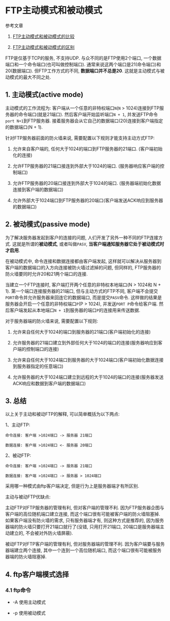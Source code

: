 # FTP主动模式和被动模式

参考文章

1. [FTP主动模式和被动模式的比较](http://jackiechen.blog.51cto.com/196075/193883/)

2. [FTP主动模式和被动模式的区别](http://www.cnblogs.com/xiaohh/p/4789813.html)

FTP是仅基于TCP的服务, 不支持UDP. 与众不同的是FTP使用2个端口, 一个数据端口和一个命令端口(也可叫做控制端口). 通常来说这两个端口是21(命令端口)和20(数据端口). 但FTP工作方式的不同, **数据端口并不总是20**. 这就是主动模式与被动模式的最大不同之处.  

## 1. 主动模式(active mode)

主动模式的工作流程为: 客户端从一个任意的非特权端口`N`(`N` > 1024)连接到FTP服务器的命令端口(就是21端口). 然后客户端开始监听端口`N + 1`, 并发送FTP命令`port N+1`到FTP服务器. 接着服务器会从它自己的数据端口(20)连接到客户端指定的数据端口(N + 1). 

针对FTP服务器前面的防火墙来说, 需要配置以下规则才能支持主动方式FTP:     

1. 允许来自客户端的, 任何大于1024的端口到FTP服务器的21端口. (客户端初始化的连接) 

2. 允许FTP服务器的21端口接连到外部大于1024的端口.  (服务器响应客户端的控制端口) 

3. 允许FTP服务器的20端口接连到外部大于1024的端口. (服务器端初始化数据连接到客户端的数据端口)

4. 允许外部大于1024端口到FTP服务器的20端口(客户端发送ACK响应到服务器的数据端口) 

## 2. 被动模式(passive mode)

为了解决服务器发起到客户的连接的问题, 人们开发了另外一种不同的FTP连接方式. 这就是所谓的**被动模式**, 或者叫做`PASV`, **当客户端通知服务器它处于被动模式时才启用**. 

在被动模式中, 命令连接和数据连接都由客户端发起, 这样就可以解决从服务器到客户端的数据端口的入方向连接被防火墙过滤掉的问题, 但同样的, FTP服务器的防火墙要同时允许20和21两个端口的连接.

当建立一个FTP连接时, 客户端打开两个任意的非特权本地端口(N > 1024和 N + 1). 第一个端口连接服务器的21端口, 但与主动方式的FTP不同, 客户端不会提交`PORT`命令并允许服务器来回连它的数据端口, 而是提交`PASV`命令. 这样做的结果是服务器会开启一个任意的非特权端口`P`(P > 1024), 并发送`PORT P`命令给客户端. 然后客户端发起从本地端口`N + 1`到服务器的端口`P`的连接用来传送数据.   

对于服务器端的防火墙来说, 需要配置以下规则:     

1. 允许来自任何大于1024的端口到服务器的21端口(客户端初始化的连接)  

2. 允许服务器的21端口建立到外部任何大于1024的端口的连接(服务器响应到客户端的控制端口的连接) 

3. 允许来自任何大于1024端口到服务器的大于1024端口(客户端初始化数据连接到服务器指定的任意端口)

4. 允许服务器的大于1024端口建立到远程的大于1024的端口的连接(服务器发送ACK响应和数据到客户端的数据端口)

## 3. 总结

以上关于主动和被动FTP的解释, 可以简单概括为以下两点: 

1、主动FTP:   

    命令连接: 客户端 >1024端口 -> 服务器 21端口  

    数据连接: 客户端 >1024端口 <- 服务器 20端口 

2、被动FTP:  

    命令连接: 客户端 >1024端口 -> 服务器 21端口 

    数据连接: 客户端 >1024端口 -> 服务器 > 1024端口

采用哪一种模式由ftp客户端决定, 但是行为上是服务器端才有所区别.

主动与被动FTP优缺点: 

主动FTP对FTP服务器的管理有利, 但对客户端的管理不利. 因为FTP服务器企图与客户端的高位随机端口建立连接, 而这个端口很有可能被客户端的防火墙阻塞掉. 如果客户端没有防火墙的需求, 只有服务器端才有, 则这种方式是推荐的, 因为服务器端的防火墙只要打开21端口就行了(没错, 只用打开21端口, 20端口是服务器端主动建立的, 不会被对外防火墙屏蔽).

被动FTP对FTP客户端的管理有利, 但对服务器端的管理不利. 因为客户端要与服务器端建立两个连接, 其中一个连到一个高位随机端口, 而这个端口很有可能被服务器端的防火墙阻塞掉. 

## 4. ftp客户端模式选择

### 4.1 ftp命令

- -A 使用主动模式

- -p 使用被动模式